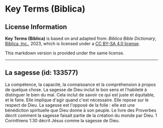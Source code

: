 # Key Terms (Biblica)

## License Information

**Key Terms (Biblica)** is based on and adapted from: _Biblica Bible Dictionary_, [Biblica, Inc.](https://www.biblica.com/), 2023, which is licensed under a [CC BY-SA 4.0 license](https://creativecommons.org/licenses/by-sa/4.0/legalcode.en).

This markdown version is provided under the same license.



--------------------------------

## La sagesse (id: 133577)

La compétence, la capacité, la connaissance et la compréhension à propos de quelque chose. La sagesse de Dieu inclut le bon sens et l'habileté à distinguer le bien du mal. Cela inclut de savoir ce qui est juste et équitable, et le faire. Elle implique d'agir quand c'est nécessaire. Elle repose sur le respect de Dieu. La sagesse est l'opposé de la folie : elle est une bénédiction spirituelle que Dieu donne à son peuple. Le livre des Proverbes décrit comment la sagesse faisait partie de la création du monde par Dieu. 1 Corinthiens 1:30 décrit Jésus comme la sagesse de Dieu.


